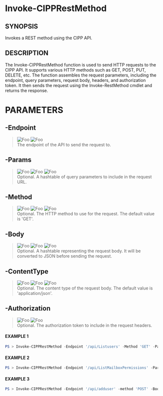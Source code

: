 # Invoke-CIPPRestMethod
## SYNOPSIS
Invokes a REST method using the CIPP API.
## DESCRIPTION
The Invoke-CIPPRestMethod function is used to send HTTP requests to the CIPP API. It supports various HTTP methods such as GET, POST, PUT, DELETE, etc. The function assembles the request parameters, including the endpoint, query parameters, request body, headers, and authorization token. It then sends the request using the Invoke-RestMethod cmdlet and returns the response.
# PARAMETERS

## **-Endpoint**
> ![Foo](https://img.shields.io/badge/Type-String-Blue?) ![Foo](https://img.shields.io/badge/Mandatory-FALSE-Green?) \
The endpoint of the API to send the request to.

  ## **-Params**
> ![Foo](https://img.shields.io/badge/Type-Hashtable-Blue?) ![Foo](https://img.shields.io/badge/Mandatory-FALSE-Green?) ![Foo](https://img.shields.io/badge/DefaultValue-@{}-Blue?color=5547a8)\
Optional. A hashtable of query parameters to include in the request URL.

  ## **-Method**
> ![Foo](https://img.shields.io/badge/Type-String-Blue?) ![Foo](https://img.shields.io/badge/Mandatory-FALSE-Green?) ![Foo](https://img.shields.io/badge/DefaultValue-GET-Blue?color=5547a8)\
Optional. The HTTP method to use for the request. The default value is 'GET'.

  ## **-Body**
> ![Foo](https://img.shields.io/badge/Type-Hashtable-Blue?) ![Foo](https://img.shields.io/badge/Mandatory-FALSE-Green?) ![Foo](https://img.shields.io/badge/DefaultValue-@{}-Blue?color=5547a8)\
Optional. A hashtable representing the request body. It will be converted to JSON before sending the request.

  ## **-ContentType**
> ![Foo](https://img.shields.io/badge/Type-String-Blue?) ![Foo](https://img.shields.io/badge/Mandatory-FALSE-Green?) ![Foo](https://img.shields.io/badge/DefaultValue-application/json-Blue?color=5547a8)\
Optional. The content type of the request body. The default value is 'application/json'.

  ## **-Authorization**
> ![Foo](https://img.shields.io/badge/Type-String-Blue?) ![Foo](https://img.shields.io/badge/Mandatory-FALSE-Green?) \
Optional. The authorization token to include in the request headers.

 #### EXAMPLE 1
```powershell
PS > Invoke-CIPPRestMethod -Endpoint '/api/Listusers' -Method 'GET' -Params @{ 'tenantfilter' = '11c11ab1-527a-1d29-l92e-76413h012s76' }
```
 #### EXAMPLE 2
```powershell
PS > Invoke-CIPPRestMethod -Endpoint '/api/ListMailboxPermissions' -Params @{ 'tenantfilter' = 'M365x72601982.onmicrosoft.com', 'userid' = '11c11ab1-527a-1d29-l92e-76413h012s76'}
```
 #### EXAMPLE 3
```powershell
PS > Invoke-CIPPRestMethod -Endpoint '/api/adduser' -method 'POST' -Body @{ 'tenantID' = '11c11ab1-527a-1d29-l92e-76413h012s76';'DisplayName' = 'Test User';'UserName' = 'testuser';'AutoPassword' = $true;'FirstName' = 'Test';'LastName' = 'User';'Domain' = 'M365x72601982.onmicrosoft.com';'CopyFrom' = "" }
```

